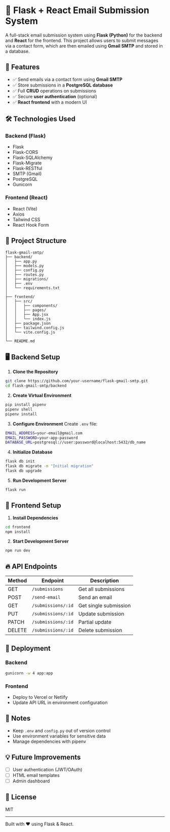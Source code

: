 # 📧 Flask + React Email Submission System

A full-stack email submission system using **Flask (Python)** for the backend and **React** for the frontend. This project allows users to submit messages via a contact form, which are then emailed using **Gmail SMTP** and stored in a database.

## 🚀 Features
- ✅ Send emails via a contact form using **Gmail SMTP**
- ✅ Store submissions in a **PostgreSQL database**
- ✅ Full **CRUD** operations on submissions
- ✅ Secure **user authentication** (optional)
- ✅ **React frontend** with a modern UI

## 🛠️ Technologies Used

### Backend (Flask)
- Flask
- Flask-CORS
- Flask-SQLAlchemy
- Flask-Migrate
- Flask-RESTful
- SMTP (Gmail)
- PostgreSQL
- Gunicorn

### Frontend (React)
- React (Vite)
- Axios
- Tailwind CSS
- React Hook Form

## 📂 Project Structure

```
flask-gmail-smtp/
├── backend/
│   ├── app.py
│   ├── models.py
│   ├── config.py
│   ├── routes.py
│   ├── migrations/
│   ├── .env
│   └── requirements.txt
│
├── frontend/
│   ├── src/
│   │   ├── components/
│   │   ├── pages/
│   │   ├── App.jsx
│   │   └── index.js
│   ├── package.json
│   ├── tailwind.config.js
│   └── vite.config.js
│
└── README.md
```

## 🖥️ Backend Setup

1. **Clone the Repository**
```bash
git clone https://github.com/your-username/flask-gmail-smtp.git
cd flask-gmail-smtp/backend
```

2. **Create Virtual Environment**
```bash
pip install pipenv
pipenv shell
pipenv install
```

3. **Configure Environment**
Create `.env` file:
```bash
EMAIL_ADDRESS=your-email@gmail.com
EMAIL_PASSWORD=your-app-password
DATABASE_URL=postgresql://user:password@localhost:5432/db_name
```

4. **Initialize Database**
```bash
flask db init
flask db migrate -m "Initial migration"
flask db upgrade
```

5. **Run Development Server**
```bash
flask run
```

## 🎨 Frontend Setup

1. **Install Dependencies**
```bash
cd frontend
npm install
```

2. **Start Development Server**
```bash
npm run dev
```

## 🔥 API Endpoints

| Method | Endpoint | Description |
|--------|----------|-------------|
| GET | `/submissions` | Get all submissions |
| POST | `/send-email` | Send an email |
| GET | `/submissions/:id` | Get single submission |
| PUT | `/submissions/:id` | Update submission |
| PATCH | `/submissions/:id` | Partial update |
| DELETE | `/submissions/:id` | Delete submission |

## 🚀 Deployment

### Backend
```bash
gunicorn -w 4 app:app
```

### Frontend
- Deploy to Vercel or Netlify
- Update API URL in environment configuration

## 📝 Notes
- Keep `.env` and `config.py` out of version control
- Use environment variables for sensitive data
- Manage dependencies with pipenv

## 💡 Future Improvements
- [ ] User authentication (JWT/OAuth)
- [ ] HTML email templates
- [ ] Admin dashboard

## 📜 License
MIT

---
Built with ❤️ using Flask & React.